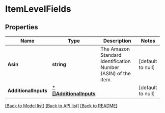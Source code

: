 # ItemLevelFields

## Properties
Name | Type | Description | Notes
------------ | ------------- | ------------- | -------------
**Asin** | **string** | The Amazon Standard Identification Number (ASIN) of the item. | [default to null]
**AdditionalInputs** | [***[]AdditionalInputs**](array.md) |  | [default to null]

[[Back to Model list]](../README.md#documentation-for-models) [[Back to API list]](../README.md#documentation-for-api-endpoints) [[Back to README]](../README.md)

